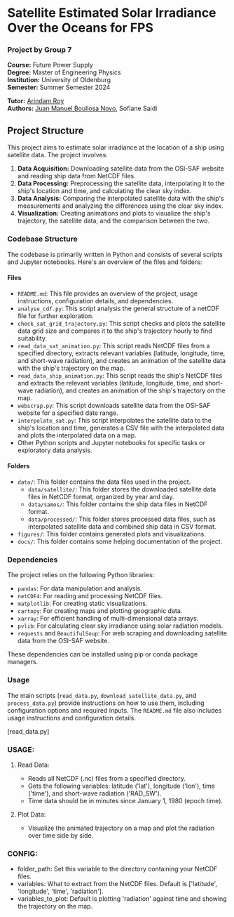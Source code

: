 # Satellite Estimated Solar Irradiance Over the Oceans for FPS

### Project by Group 7
**Course:** Future Power Supply  
**Degree:** Master of Engineering Physics  
**Institution:** University of Oldenburg  
**Semester:** Summer Semester 2024  

**Tutor:** [Arindam Roy](#)  
**Authors:** [Juan Manuel Boullosa Novo](https://github.com/boujuan), Sofiane Saidi

## Project Structure
This project aims to estimate solar irradiance at the location of a ship using satellite data. The project involves:

1. **Data Acquisition:** Downloading satellite data from the OSI-SAF website and reading ship data from NetCDF files.
2. **Data Processing:** Preprocessing the satellite data, interpolating it to the ship's location and time, and calculating the clear sky index.
3. **Data Analysis:** Comparing the interpolated satellite data with the ship's measurements and analyzing the differences using the clear sky index.
4. **Visualization:** Creating animations and plots to visualize the ship's trajectory, the satellite data, and the comparison between the two.

### Codebase Structure

The codebase is primarily written in Python and consists of several scripts and Jupyter notebooks. Here's an overview of the files and folders:

#### Files

- `README.md`: This file provides an overview of the project, usage instructions, configuration details, and dependencies.
- `analyse_cdf.py`: This script analysis the general structure of a netCDF file for further exploration.
- `check_sat_grid_trajectory.py`: This script checks and plots the satellite data grid size and compares it to the ship's trajectory hourly to find suitability.
- `read_data_sat_animation.py`: This script reads NetCDF files from a specified directory, extracts relevant variables (latitude, longitude, time, and short-wave radiation), and creates an animation of the satellite data with the ship's trajectory on the map.
- `read_data_ship_animation.py`: This script reads the ship's NetCDF files and extracts the relevant variables (latitude, longitude, time, and short-wave radiation), and creates an animation of the ship's trajectory on the map.
- `webscrap.py`: This script downloads satellite data from the OSI-SAF website for a specified date range.
- `interpolate_sat.py`: This script interpolates the satellite data to the ship's location and time, generates a CSV file with the interpolated data and plots the interpolated data on a map.
- Other Python scripts and Jupyter notebooks for specific tasks or exploratory data analysis.

#### Folders

- `data/`: This folder contains the data files used in the project.
  - `data/satellite/`: This folder stores the downloaded satellite data files in NetCDF format, organized by year and day.
  - `data/samos/`: This folder contains the ship data files in NetCDF format.
  - `data/processed/`: This folder stores processed data files, such as interpolated satellite data and combined ship data in CSV format.
- `figures/`: This folder contains generated plots and visualizations.
- `docs/`: This folder contains some helping documentation of the project.

### Dependencies

The project relies on the following Python libraries:

- `pandas`: For data manipulation and analysis.
- `netCDF4`: For reading and processing NetCDF files.
- `matplotlib`: For creating static visualizations.
- `cartopy`: For creating maps and plotting geographic data.
- `xarray`: For efficient handling of multi-dimensional data arrays.
- `pvlib`: For calculating clear sky irradiance using solar radiation models.
- `requests` and `BeautifulSoup`: For web scraping and downloading satellite data from the OSI-SAF website.

These dependencies can be installed using pip or conda package managers.

### Usage

The main scripts (`read_data.py`, `download_satellite_data.py`, and `process_data.py`) provide instructions on how to use them, including configuration options and required inputs. The `README.md` file also includes usage instructions and configuration details.

[read_data.py]

### USAGE: ###

1. Read Data:
   - Reads all NetCDF (.nc) files from a specified directory.
   - Gets the following variables: latitude ('lat'), longitude ('lon'), time ('time'), and short-wave radiation ('RAD_SW').
   - Time data should be in minutes since January 1, 1980 (epoch time).

2. Plot Data:
   - Visualize the animated trajectory on a map and plot the radiation over time side by side.
   
### CONFIG: ###

- folder_path: Set this variable to the directory containing your NetCDF files.
- variables: What to extract from the NetCDF files. Default is ['latitude', 'longitude', 'time', 'radiation'].
- variables_to_plot: Default is plotting 'radiation' against time and showing the trajectory on the map.
